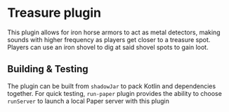 # Treasure plugin

This plugin allows for iron horse armors to act as metal detectors, making sounds with higher frequency as players get
closer to a treasure spot.
Players can use an iron shovel to dig at said shovel spots to gain loot.

## Building & Testing

The plugin can be built from `shadowJar` to pack Kotlin and dependencies together. For quick testing, `run-paper` plugin
provides the ability to choose `runServer` to launch a local Paper server with this plugin
